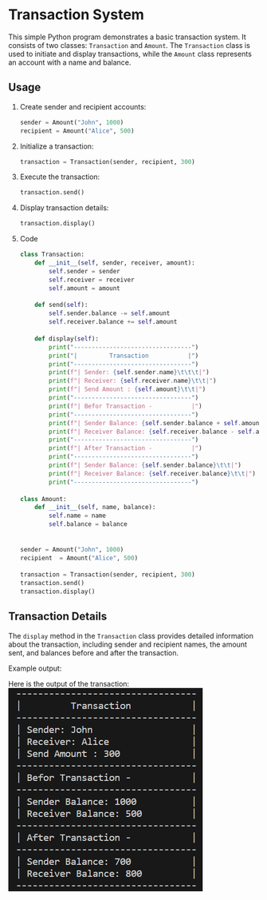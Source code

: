 # Transaction System

This simple Python program demonstrates a basic transaction system. It consists of two classes: `Transaction` and `Amount`. The `Transaction` class is used to initiate and display transactions, while the `Amount` class represents an account with a name and balance.

## Usage

1. Create sender and recipient accounts:

    ```python
    sender = Amount("John", 1000)
    recipient = Amount("Alice", 500)
    ```

2. Initialize a transaction:

    ```python
    transaction = Transaction(sender, recipient, 300)
    ```

3. Execute the transaction:

    ```python
    transaction.send()
    ```

4. Display transaction details:

    ```python
    transaction.display()
    ```

5. Code

    ``` Python []
    class Transaction:
        def __init__(self, sender, receiver, amount):
            self.sender = sender
            self.receiver = receiver
            self.amount = amount

        def send(self):
            self.sender.balance -= self.amount
            self.receiver.balance += self.amount

        def display(self):
            print("---------------------------------")
            print("|         Transaction           |")
            print("---------------------------------")
            print(f"| Sender: {self.sender.name}\t\t\t|")
            print(f"| Receiver: {self.receiver.name}\t\t|")
            print(f"| Send Amount : {self.amount}\t\t|")
            print("---------------------------------")
            print(f"| Befor Transaction -           |")
            print("---------------------------------")
            print(f"| Sender Balance: {self.sender.balance + self.amount}\t\t|")
            print(f"| Receiver Balance: {self.receiver.balance - self.amount}\t\t|")
            print("---------------------------------")
            print(f"| After Transaction -           |")
            print("---------------------------------")
            print(f"| Sender Balance: {self.sender.balance}\t\t|")
            print(f"| Receiver Balance: {self.receiver.balance}\t\t|")
            print("---------------------------------")

    class Amount:
        def __init__(self, name, balance):
            self.name = name
            self.balance = balance

        
    sender = Amount("John", 1000)
    recipient  = Amount("Alice", 500)

    transaction = Transaction(sender, recipient, 300)
    transaction.send()
    transaction.display()
    ```
## Transaction Details

The `display` method in the `Transaction` class provides detailed information about the transaction, including sender and recipient names, the amount sent, and balances before and after the transaction.

Example output:

Here is the output of the transaction:
![Transaction Output](./transaction_output.png)


